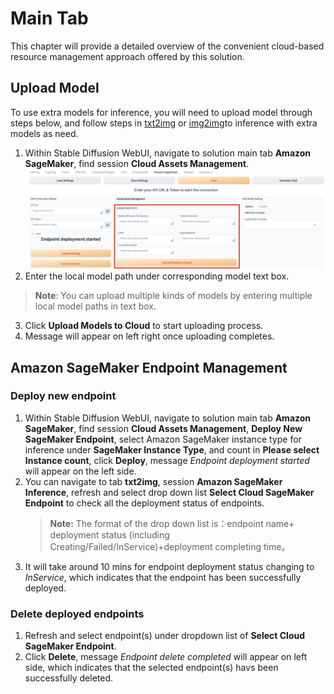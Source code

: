 # Main Tab
This chapter will provide a detailed overview of the convenient cloud-based resource management approach offered by this solution.

## Upload Model
To use extra models for inference, you will need to upload model through steps below, and follow steps in [txt2img](txt2img-guide.md) or [img2img](img2img-guide.md)to inference with extra models as need.

1. Within Stable Diffusion WebUI, navigate to solution main tab **Amazon SageMaker**, find session **Cloud Assets Management**.
![Upload Models to S3](../images/Upload-models.png)
2. Enter the local model path under corresponding model text box. 
> **Note**: You can upload multiple kinds of models by entering multiple local model paths in text box.

3. Click **Upload Models to Cloud** to start uploading process.
4. Message will appear on left right once uploading completes.



## Amazon SageMaker Endpoint Management
### Deploy new endpoint
1. Within Stable Diffusion WebUI, navigate to solution main tab **Amazon SageMaker**, find session **Cloud Assets Management**, **Deploy New SageMaker Endpoint**, select Amazon SageMaker instance type for inference under **SageMaker Instance Type**, and count in **Please select Instance count**, click **Deploy**, message *Endpoint deployment started* will appear on the left side.
2. You can navigate to tab **txt2img**, session **Amazon SageMaker Inference**, refresh and select drop down list **Select Cloud SageMaker Endpoint** to check all the deployment status of endpoints.
    > **Note:** The format of the drop down list is：endpoint name+ deployment status (including Creating/Failed/InService)+deployment completing time。
3. It will take around 10 mins for endpoint deployment status changing to *InService*, which indicates that the endpoint has been successfully deployed.


### Delete deployed endpoints
1. Refresh and select endpoint(s) under dropdown list of **Select Cloud SageMaker Endpoint**.
2. Click **Delete**, message *Endpoint delete completed* will appear on left side, which indicates that the selected endpoint(s) havs been successfully deleted.



